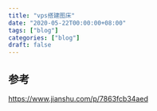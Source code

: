 ```yaml
---
title: "vps搭建图床"
date: "2020-05-22T00:00:00+08:00"
tags: ["blog"]
categories: ["blog"]
draft: false
---
```


## 参考

https://www.jianshu.com/p/7863fcb34aed